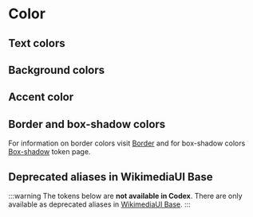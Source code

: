 <script setup>
import CdxDocsTokensTable from '../../src/components/tokens/TokensTable.vue';
import tokens from '@wikimedia/codex-design-tokens/theme-wikimedia-ui.json';
import aliases from '@wikimedia/codex-design-tokens/deprecated-aliases-wikimedia-ui-base.json';
</script>

# Color

## Text colors

<cdx-docs-tokens-table
	:tokens="tokens.color"
	token-demo="CdxDocsTokenDemo"
	token-category="color"
	css-property="background-color"
/>

## Background colors

<cdx-docs-tokens-table
	:tokens="tokens['background-color']"
	token-demo="CdxDocsTokenDemo"
	token-category="color"
	css-property="background-color"
/>

## Accent color

<cdx-docs-tokens-table
	:tokens="tokens['accent-color']"
	token-demo="CdxDocsTokenDemo"
	token-category="color"
	css-property="background-color"
/>

## Border and box-shadow colors

For information on border colors visit
[Border](/design-tokens/border) and for box-shadow colors [Box-shadow](/design-tokens/box-shadow)
token page.

## Deprecated aliases in WikimediaUI Base

:::warning
The tokens below are **not available in Codex**. There are only available as deprecated aliases in
[WikimediaUI Base](https://www.npmjs.com/package/wikimedia-ui-base).
:::

<cdx-docs-tokens-table
	:tokens="aliases.color"
	token-demo="CdxDocsTokenDemo"
	token-category="color"
	css-property="background-color"
/>

<cdx-docs-tokens-table
	:tokens="aliases['background-color']"
	token-demo="CdxDocsTokenDemo"
	token-category="color"
	css-property="background-color"
/>
